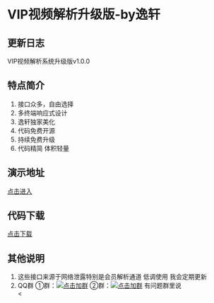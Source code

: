 # VIP视频解析升级版-by逸轩

## 更新日志
VIP视频解析系统升级版v1.0.0  

## 特点简介
1. 接口众多，自由选择
2. 多终端响应式设计
3. 逸轩独家美化
4. 代码免费开源
5. 持续免费升级
6. 代码精简 体积轻量

## 演示地址
[点击进入](http://wuaishare.oschina.io/video/)

## 代码下载
[点击下载](https://git.oschina.net/wuaishare/video.git)

## 其他说明
1. 这些接口来源于网络泄露特别是会员解析通道 低调使用 我会定期更新
2. QQ群 ①群：<a target="_blank" href="./qq/api/joingroup.php?qun=490844072"><img border="0" src="http://pub.idqqimg.com/wpa/images/group.png" alt="点击加群" title="点击加群"></a> ②群：<a target="_blank" href="./qq/api/joingroup.php?qun=143946691"><img border="0" src="http://pub.idqqimg.com/wpa/images/group.png" alt="点击加群" title="点击加群"></a> 有问题群里说 </li><
